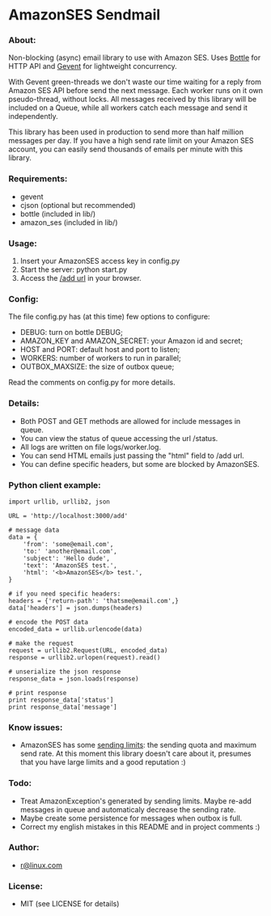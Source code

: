 # AmazonSES Sendmail


### About:

Non-blocking (async) email library to use with Amazon SES. Uses [Bottle](http://bottlepy.org) for HTTP API and [Gevent](http://www.gevent.org/) for lightweight concurrency.

With Gevent green-threads we don't waste our time waiting for a reply from Amazon SES API before send the next message. Each worker runs on it own pseudo-thread, without locks. All messages received by this library will be included on a Queue, while all workers catch each message and send it independently.

This library has been used in production to send more than half million messages per day. If you have a high send rate limit on your Amazon SES account, you can easily send thousands of emails per minute with this library.


### Requirements:

* gevent
* cjson (optional but recommended)
* bottle (included in lib/)
* amazon_ses (included in lib/)



### Usage:

1. Insert your AmazonSES access key in config.py
2. Start the server:  python start.py
3. Access the [/add url](http://localhost:3000/add/?from=your@email.com&to=another@email.com&subject=subject&text=message+text
) in your browser.


### Config:

The file config.py has (at this time) few options to configure:

* DEBUG: turn on bottle DEBUG;
* AMAZON_KEY and AMAZON_SECRET: your Amazon id and secret;
* HOST and PORT: default host and port to listen;
* WORKERS: number of workers to run in parallel;
* OUTBOX_MAXSIZE: the size of outbox queue;

Read the comments on config.py for more details.


### Details:

* Both POST and GET methods are allowed for include messages in queue.
* You can view the status of queue accessing the url /status.
* All logs are written on file logs/worker.log.
* You can send HTML emails just passing the "html" field to /add url.
* You can define specific headers, but some are blocked by AmazonSES.



### Python client example:

    import urllib, urllib2, json

    URL = 'http://localhost:3000/add'

    # message data
    data = {
        'from': 'some@email.com',
        'to:' 'another@email.com',
        'subject': 'Hello dude',
        'text': 'AmazonSES test.',
        'html': '<b>AmazonSES</b> test.',
    }

    # if you need specific headers:
    headers = {'return-path': 'thatsme@email.com',}
    data['headers'] = json.dumps(headers)

    # encode the POST data
    encoded_data = urllib.urlencode(data)

    # make the request
    request = urllib2.Request(URL, encoded_data)
    response = urllib2.urlopen(request).read()

    # unserialize the json response
    response_data = json.loads(response)

    # print response
    print response_data['status']
    print response_data['message']


### Know issues:

* AmazonSES has some [sending limits](http://aws.amazon.com/ses/#details): the sending quota and maximum send rate. At this moment this library doesn't care about it, presumes that you have large limits and a good reputation :)



### Todo:

* Treat AmazonException's generated by sending limits. Maybe re-add messages in queue and automaticaly decrease the sending rate.
* Maybe create some persistence for messages when outbox is full.
* Correct my english mistakes in this README and in project comments :)



### Author:

* r@linux.com


### License:

* MIT (see LICENSE for details)

